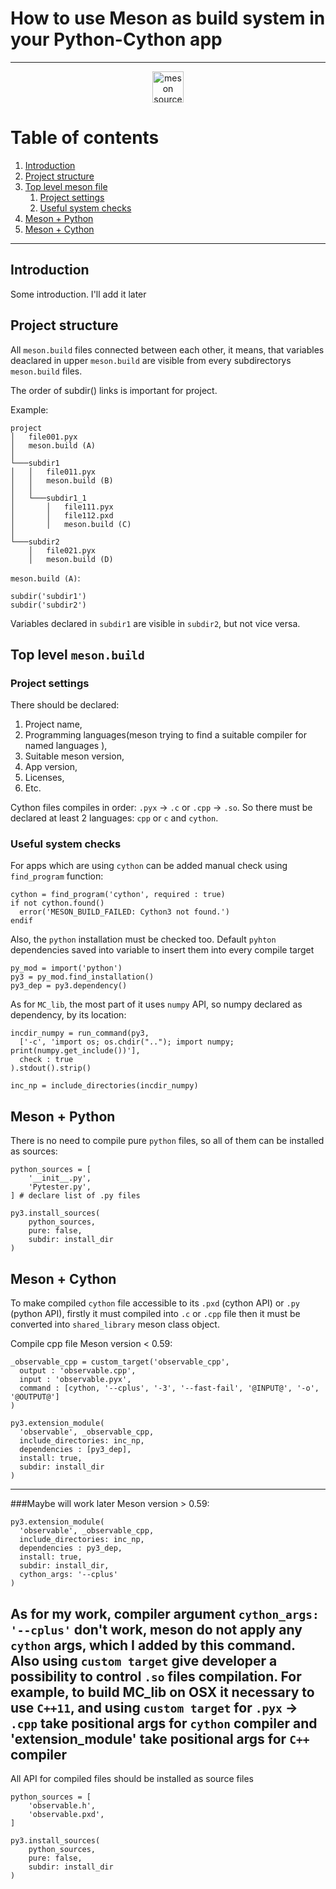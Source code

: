 # How to use Meson as build system in your Python-Cython app

----------

<p align="center">
    <a href="https://mesonbuild.com/index.html">
    <img width="50" 
         height="50" 
         src="https://mesonbuild.com/assets/images/meson_logo.png" alt="meson source">
    </a>
</p>

# Table of contents

1. [Introduction](#introduction)
2. [Project structure](#paragraph1)
3. [Top level meson file](#paragraph2)
    1. [Project settings](#subparagraph21)
    2. [Useful system checks](#subparagraph22)
4. [Meson + Python](#paragraph3)
5. [Meson + Cython](#paragraph4)

---------
## <a name="introduction"></a> Introduction 

Some introduction. I'll add it later


## <a name="paragraph1"></a> Project structure 

All `meson.build` files connected between each other, it means,
that variables deaclared in upper `meson.build` are visible
from every subdirectorys `meson.build` files.

The order of subdir() links is important for project. 

Example:
```
project
│   file001.pyx
│   meson.build (A) 
│   
└───subdir1
│   │   file011.pyx
│   │   meson.build (B)
│   │
│   └───subdir1_1
│       │   file111.pyx
│       │   file112.pxd
│       │   meson.build (C)
│   
└───subdir2
    │   file021.pyx
    │   meson.build (D)
```

`meson.build (A)`:

```meson
subdir('subdir1')
subdir('subdir2')
```
Variables declared in `subdir1` are visible in `subdir2`, but not vice versa.


## <a name="paragraph2"></a> Top level `meson.build`


### <a name="subparagraph21"></a> Project settings 
There should be declared:
1. Project name,
2. Programming languages(meson trying to find a suitable compiler for named languages ),
3. Suitable meson version,
4. App version,
5. Licenses,
6. Etc.

Cython files compiles in order: `.pyx` &rarr; `.c` or `.cpp` &rarr; `.so`.
So there must be declared at least 2 languages: `cpp` or `c` and `cython`.


### <a name="subparagraph22"></a> Useful system checks 
For apps which are using `cython` can be added manual check
using `find_program` function:
```meson
cython = find_program('cython', required : true)
if not cython.found()
  error('MESON_BUILD_FAILED: Cython3 not found.')
endif
```

Also, the `python` installation must be checked too. 
Default `pyhton` dependencies saved into variable
to insert them into every compile target
```meson
py_mod = import('python')
py3 = py_mod.find_installation()
py3_dep = py3.dependency()
```
As for `MC_lib`, the most part of it uses `numpy` API,
so numpy declared as dependency, by its location:
```meson
incdir_numpy = run_command(py3,
  ['-c', 'import os; os.chdir(".."); import numpy; print(numpy.get_include())'],
  check : true
).stdout().strip()

inc_np = include_directories(incdir_numpy)
```


## <a name="paragraph3"></a> Meson + Python 
There is no need to compile pure `python` files,
so all of them can be installed as sources:
```meson
python_sources = [
    '__init__.py',
    'Pytester.py',
] # declare list of .py files

py3.install_sources(
    python_sources,
    pure: false,
    subdir: install_dir
)
```


## <a name="paragraph4"></a> Meson + Cython 
To make compiled `cython` file accessible
to its `.pxd` (cython API) or `.py` (python API), firstly
it must compiled into `.c` or `.cpp` file then 
it must be converted into `shared_library` meson class object.

Compile cpp file
Meson version < 0.59:
```meson
_observable_cpp = custom_target('observable_cpp',
  output : 'observable.cpp',
  input : 'observable.pyx',
  command : [cython, '--cplus', '-3', '--fast-fail', '@INPUT@', '-o', '@OUTPUT@']
)

py3.extension_module(
  'observable', _observable_cpp,
  include_directories: inc_np,
  dependencies : [py3_dep],
  install: true,
  subdir: install_dir
)
```
---------
###Maybe will work later
Meson version > 0.59:
```meson
py3.extension_module(
  'observable', _observable_cpp,
  include_directories: inc_np,
  dependencies : py3_dep,
  install: true,
  subdir: install_dir,
  cython_args: '--cplus'
)
```
As for my work, compiler argument  `cython_args: '--cplus'`
don't work, meson do not apply any `cython` args, which I added
by this command. Also using `custom target` give developer a possibility
to control `.so` files compilation. For example, to build 
MC_lib on OSX it necessary to use `C++11`, and using `custom target`
for `.pyx` &rarr; `.cpp` take positional args for `cython` compiler and
'extension_module' take positional args for `C++` compiler
------
All API for compiled files should be installed as source files
```meson
python_sources = [
    'observable.h',
    'observable.pxd',
]

py3.install_sources(
    python_sources,
    pure: false,
    subdir: install_dir
)
```
